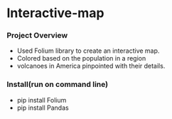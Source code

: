 # Interactive-map

### Project Overview
* Used Folium library to create an interactive map.
* Colored based on the population in a region
* volcanoes in America pinpointed with their details.


### Install(run on command line)
- pip install Folium
- pip install Pandas
